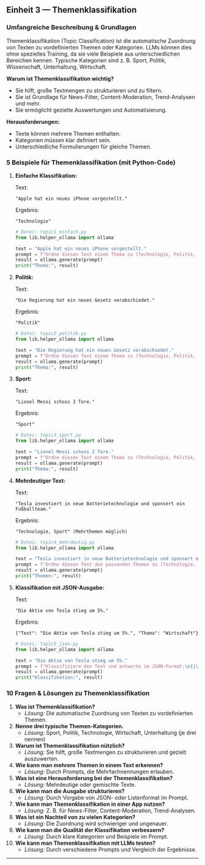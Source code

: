 ## Einheit 3 — Themenklassifikation

### Umfangreiche Beschreibung & Grundlagen

Themenklassifikation (Topic Classification) ist die automatische Zuordnung von Texten zu vordefinierten Themen oder Kategorien. LLMs können dies ohne spezielles Training, da sie viele Beispiele aus unterschiedlichen Bereichen kennen. Typische Kategorien sind z. B. Sport, Politik, Wissenschaft, Unterhaltung, Wirtschaft.

**Warum ist Themenklassifikation wichtig?**

- Sie hilft, große Textmengen zu strukturieren und zu filtern.
- Sie ist Grundlage für News-Filter, Content-Moderation, Trend-Analysen und mehr.
- Sie ermöglicht gezielte Auswertungen und Automatisierung.

**Herausforderungen:**

- Texte können mehrere Themen enthalten.
- Kategorien müssen klar definiert sein.
- Unterschiedliche Formulierungen für gleiche Themen.

### 5 Beispiele für Themenklassifikation (mit Python-Code)

1. **Einfache Klassifikation:**

    Text:

    ```text
    "Apple hat ein neues iPhone vorgestellt."
    ```

    Ergebnis:

    ```text
    "Technologie"
    ```

    ```python
    # Datei: topic1_einfach.py
    from lib.helper_ollama import ollama

    text = "Apple hat ein neues iPhone vorgestellt."
    prompt = f"Ordne diesen Text einem Thema zu (Technologie, Politik, Sport, Unterhaltung): {text}"
    result = ollama.generate(prompt)
    print("Thema:", result)
    ```

2. **Politik:**

    Text:

    ```text
    "Die Regierung hat ein neues Gesetz verabschiedet."
    ```

    Ergebnis:

    ```text
    "Politik"
    ```

    ```python
    # Datei: topic2_politik.py
    from lib.helper_ollama import ollama

    text = "Die Regierung hat ein neues Gesetz verabschiedet."
    prompt = f"Ordne diesen Text einem Thema zu (Technologie, Politik, Sport, Unterhaltung): {text}"
    result = ollama.generate(prompt)
    print("Thema:", result)
    ```

3. **Sport:**

    Text:

    ```text
    "Lionel Messi schoss 2 Tore."
    ```

    Ergebnis:

    ```text
    "Sport"
    ```

    ```python
    # Datei: topic3_sport.py
    from lib.helper_ollama import ollama

    text = "Lionel Messi schoss 2 Tore."
    prompt = f"Ordne diesen Text einem Thema zu (Technologie, Politik, Sport, Unterhaltung): {text}"
    result = ollama.generate(prompt)
    print("Thema:", result)
    ```

4. **Mehrdeutiger Text:**

    Text:

    ```text
    "Tesla investiert in neue Batterietechnologie und sponsert ein Fußballteam."
    ```

    Ergebnis:

    ```text
    "Technologie, Sport" (Mehrthemen möglich)
    ```

    ```python
    # Datei: topic4_mehrdeutig.py
    from lib.helper_ollama import ollama

    text = "Tesla investiert in neue Batterietechnologie und sponsert ein Fußballteam."
    prompt = f"Ordne diesen Text den passenden Themen zu (Technologie, Politik, Sport, Unterhaltung): {text}"
    result = ollama.generate(prompt)
    print("Themen:", result)
    ```

5. **Klassifikation mit JSON-Ausgabe:**

    Text:

    ```text
    "Die Aktie von Tesla stieg um 5%."
    ```

    Ergebnis:

    ```text
    {"Text": "Die Aktie von Tesla stieg um 5%.", "Thema": "Wirtschaft"}
    ```

    ```python
    # Datei: topic5_json.py
    from lib.helper_ollama import ollama

    text = "Die Aktie von Tesla stieg um 5%."
    prompt = f"Klassifiziere den Text und antworte im JSON-Format:\n{{\n  'Text': '{text}',\n  'Thema': '<Kategorie>'\n}}"
    result = ollama.generate(prompt)
    print("Klassifikation:", result)
    ```

### 10 Fragen & Lösungen zu Themenklassifikation

1. **Was ist Themenklassifikation?**
    - *Lösung:* Die automatische Zuordnung von Texten zu vordefinierten Themen.
2. **Nenne drei typische Themen-Kategorien.**
    - *Lösung:* Sport, Politik, Technologie, Wirtschaft, Unterhaltung (je drei nennen)
3. **Warum ist Themenklassifikation nützlich?**
    - *Lösung:* Sie hilft, große Textmengen zu strukturieren und gezielt auszuwerten.
4. **Wie kann man mehrere Themen in einem Text erkennen?**
    - *Lösung:* Durch Prompts, die Mehrfachnennungen erlauben.
5. **Was ist eine Herausforderung bei der Themenklassifikation?**
    - *Lösung:* Mehrdeutige oder gemischte Texte.
6. **Wie kann man die Ausgabe strukturieren?**
    - *Lösung:* Durch Vorgabe von JSON- oder Listenformat im Prompt.
7. **Wie kann man Themenklassifikation in einer App nutzen?**
    - *Lösung:* Z. B. für News-Filter, Content-Moderation, Trend-Analysen.
8. **Was ist ein Nachteil von zu vielen Kategorien?**
    - *Lösung:* Die Zuordnung wird schwieriger und ungenauer.
9. **Wie kann man die Qualität der Klassifikation verbessern?**
    - *Lösung:* Durch klare Kategorien und Beispiele im Prompt.
10. **Wie kann man Themenklassifikation mit LLMs testen?**
    - *Lösung:* Durch verschiedene Prompts und Vergleich der Ergebnisse.

---

